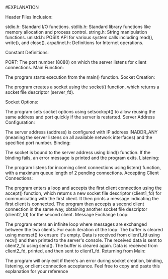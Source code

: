 #EXPLANATION

Header Files Inclusion:

stdio.h: Standard I/O functions.
stdlib.h: Standard library functions like memory allocation and process control.
string.h: String manipulation functions.
unistd.h: POSIX API for various system calls including read(), write(), and close().
arpa/inet.h: Definitions for Internet operations.

Constant Definitions:

PORT: The port number (8080) on which the server listens for client connections.
Main Function:

The program starts execution from the main() function.
Socket Creation:

The program creates a socket using the socket() function, which returns a socket file descriptor (server_fd).

Socket Options:

The program sets socket options using setsockopt() to allow reusing the same address and port quickly if the server is restarted.
Server Address Configuration:

The server address (address) is configured with IP address INADDR_ANY (meaning the server listens on all available network interfaces) and the specified port number.
Binding:

The socket is bound to the server address using bind() function. If the binding fails, an error message is printed and the program exits.
Listening:

The program listens for incoming client connections using listen() function, with a maximum queue length of 2 pending connections.
Accepting Client Connections:

The program enters a loop and accepts the first client connection using the accept() function, which returns a new socket file descriptor (client1_fd) for communicating with the first client.
It then prints a message indicating the first client is connected.
The program then accepts a second client connection in the same way, obtaining another socket file descriptor (client2_fd) for the second client.
Message Exchange Loop:

The program enters an infinite loop where messages are exchanged between the two clients.
For each iteration of the loop:
The buffer is cleared using memset() to ensure it's empty.
Data is received from client1_fd using recv() and then printed to the server's console.
The received data is sent to client2_fd using send().
The buffer is cleared again.
Data is received from client2_fd, printed, and then sent to client1_fd.
Returning from Main:

The program will only exit if there's an error during socket creation, binding, listening, or client connection acceptance.
Feel free to copy and paste this explanation for your reference